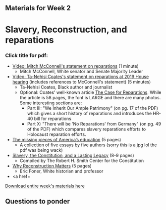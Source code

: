 ## Materials for Week 2
# Slavery, Reconstruction, and reparations
### Click title for pdf:

- <a href="https://www.youtube.com/watch?v=FrTxjkMPguU">Video: Mitch McConnell's statement on reparations</a> (1 minute)
  - Mitch McConnell, White senator and Senate Majority Leader
- <a href="https://www.youtube.com/watch?v=kcCnQ3iRkys">Video: Ta-Nehisi Coates's statement on reparations at 2019 House hearing</a> (includes references to McConnell's statement) (5 minutes)
  - Ta-Nehisi Coates, Black author and journalist
  - Optional: Coates' well-known article <a href="week2/case-for-reparations.pdf">The Case for Reparations</a>. While the article is 58 pages, the font is LARGE and there are many photos. Some interesting sections are:
    - Part III: "We Inherit Our Ample Patrimony" (on pg. 17 of the PDF) which gives a short history of reparations and introduces the HR-40 bill for reparations
    - Part X: "There will be 'No Reparations' from Germany" (on pg. 49 of the PDF) which compares slavery reparations efforts to Holocaust reparation efforts. 
- <a href="week2/wapo-article">The missing pieces of America’s education</a> (5 pages)
  - A collection of five essays by five authors (sorry this is a jpg lol the pdf was being wack)
- <a href="https://www.montpelier.org/learn/slavery-constitution-lasting-legacy">Slavery, the Constitution, and a Lasting Legacy</a> (8-9 pages)
  - Compiled by The Robert H. Smith Center for the Constitution
- <a href="week2/why-reconstruction-matters.pdf">Why Reconstruction Matters</a> (5 pages)
  - Eric Foner, White historian and professor
 - <a href=
  
<a href="week1/week1-race_and_privilege.zip">Download entire week's materials here</a>


## Questions to ponder
